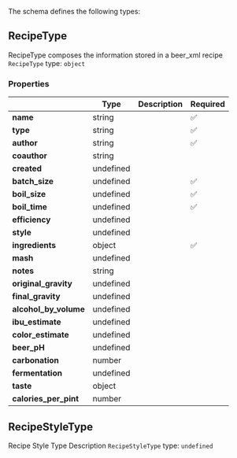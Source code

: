 The schema defines the following types:

## RecipeType
RecipeType composes the information stored in a beer_xml recipe
`RecipeType` type: `object`

### Properties

|   |Type|Description|Required|
|---|----|-----------|--------|
| **name** | string|  | :white_check_mark: |
| **type** | string|  | :white_check_mark: |
| **author** | string|  | :white_check_mark: |
| **coauthor** | string|  |  |
| **created** | undefined|  |  |
| **batch_size** | undefined|  | :white_check_mark: |
| **boil_size** | undefined|  | :white_check_mark: |
| **boil_time** | undefined|  | :white_check_mark: |
| **efficiency** | undefined|  |  |
| **style** | undefined|  |  |
| **ingredients** | object|  | :white_check_mark: |
| **mash** | undefined|  |  |
| **notes** | string|  |  |
| **original_gravity** | undefined|  |  |
| **final_gravity** | undefined|  |  |
| **alcohol_by_volume** | undefined|  |  |
| **ibu_estimate** | undefined|  |  |
| **color_estimate** | undefined|  |  |
| **beer_pH** | undefined|  |  |
| **carbonation** | number|  |  |
| **fermentation** | undefined|  |  |
| **taste** | object|  |  |
| **calories_per_pint** | number|  |  |

## RecipeStyleType
Recipe Style Type Description
`RecipeStyleType` type: `undefined`


